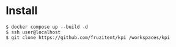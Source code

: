 # Install

```shell
$ docker compose up --build -d
$ ssh user@localhost
$ git clone https://github.com/fruzitent/kpi /workspaces/kpi
```
